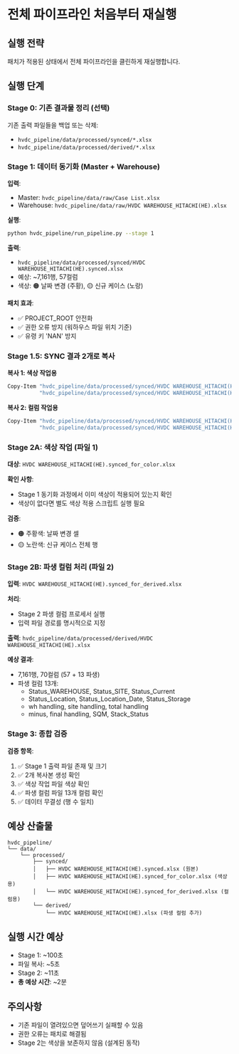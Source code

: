 # 전체 파이프라인 처음부터 재실행

## 실행 전략

패치가 적용된 상태에서 전체 파이프라인을 클린하게 재실행합니다.

## 실행 단계

### Stage 0: 기존 결과물 정리 (선택)

기존 출력 파일들을 백업 또는 삭제:

- `hvdc_pipeline/data/processed/synced/*.xlsx`
- `hvdc_pipeline/data/processed/derived/*.xlsx`

### Stage 1: 데이터 동기화 (Master + Warehouse)

**입력**:

- Master: `hvdc_pipeline/data/raw/Case List.xlsx`
- Warehouse: `hvdc_pipeline/data/raw/HVDC WAREHOUSE_HITACHI(HE).xlsx`

**실행**:

```bash
python hvdc_pipeline/run_pipeline.py --stage 1
```

**출력**:

- `hvdc_pipeline/data/processed/synced/HVDC WAREHOUSE_HITACHI(HE).synced.xlsx`
- 예상: ~7,161행, 57컬럼
- 색상: 🟠 날짜 변경 (주황), 🟡 신규 케이스 (노랑)

**패치 효과**:

- ✅ PROJECT_ROOT 안전화
- ✅ 권한 오류 방지 (워하우스 파일 위치 기준)
- ✅ 유령 키 'NAN' 방지

### Stage 1.5: SYNC 결과 2개로 복사

**복사 1: 색상 작업용**

```bash
Copy-Item "hvdc_pipeline/data/processed/synced/HVDC WAREHOUSE_HITACHI(HE).synced.xlsx" `
          "hvdc_pipeline/data/processed/synced/HVDC WAREHOUSE_HITACHI(HE).synced_for_color.xlsx"
```

**복사 2: 컬럼 작업용**

```bash
Copy-Item "hvdc_pipeline/data/processed/synced/HVDC WAREHOUSE_HITACHI(HE).synced.xlsx" `
          "hvdc_pipeline/data/processed/synced/HVDC WAREHOUSE_HITACHI(HE).synced_for_derived.xlsx"
```

### Stage 2A: 색상 작업 (파일 1)

**대상**: `HVDC WAREHOUSE_HITACHI(HE).synced_for_color.xlsx`

**확인 사항**:

- Stage 1 동기화 과정에서 이미 색상이 적용되어 있는지 확인
- 색상이 없다면 별도 색상 적용 스크립트 실행 필요

**검증**:

- 🟠 주황색: 날짜 변경 셀
- 🟡 노란색: 신규 케이스 전체 행

### Stage 2B: 파생 컬럼 처리 (파일 2)

**입력**: `HVDC WAREHOUSE_HITACHI(HE).synced_for_derived.xlsx`

**처리**:

- Stage 2 파생 컬럼 프로세서 실행
- 입력 파일 경로를 명시적으로 지정

**출력**: `hvdc_pipeline/data/processed/derived/HVDC WAREHOUSE_HITACHI(HE).xlsx`

**예상 결과**:

- 7,161행, 70컬럼 (57 + 13 파생)
- 파생 컬럼 13개:
  - Status_WAREHOUSE, Status_SITE, Status_Current
  - Status_Location, Status_Location_Date, Status_Storage
  - wh handling, site handling, total handling
  - minus, final handling, SQM, Stack_Status

### Stage 3: 종합 검증

**검증 항목**:

1. ✅ Stage 1 출력 파일 존재 및 크기
2. ✅ 2개 복사본 생성 확인
3. ✅ 색상 작업 파일 색상 확인
4. ✅ 파생 컬럼 파일 13개 컬럼 확인
5. ✅ 데이터 무결성 (행 수 일치)

## 예상 산출물

```
hvdc_pipeline/
└── data/
    └── processed/
        ├── synced/
        │   ├── HVDC WAREHOUSE_HITACHI(HE).synced.xlsx (원본)
        │   ├── HVDC WAREHOUSE_HITACHI(HE).synced_for_color.xlsx (색상용)
        │   └── HVDC WAREHOUSE_HITACHI(HE).synced_for_derived.xlsx (컬럼용)
        └── derived/
            └── HVDC WAREHOUSE_HITACHI(HE).xlsx (파생 컬럼 추가)
```

## 실행 시간 예상

- Stage 1: ~100초
- 파일 복사: ~5초
- Stage 2: ~11초
- **총 예상 시간**: ~2분

## 주의사항

- 기존 파일이 열려있으면 덮어쓰기 실패할 수 있음
- 권한 오류는 패치로 해결됨
- Stage 2는 색상을 보존하지 않음 (설계된 동작)
